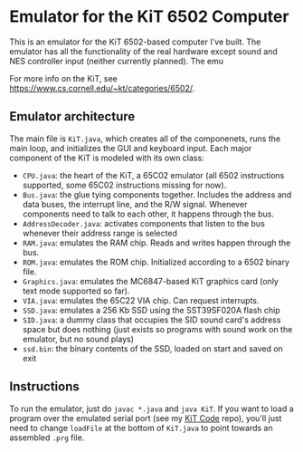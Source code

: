 # Emulator for the KiT 6502 Computer
This is an emulator for the KiT 6502-based computer I've built. The emulator has all the functionality of the real hardware except sound and NES controller input (neither currently planned). The emu

For more info on the KiT, see https://www.cs.cornell.edu/~kt/categories/6502/.

## Emulator architecture

The main file is `KiT.java`, which creates all of the componenets, runs the main loop, and initializes the GUI and keyboard input. Each major component of the KiT is modeled with its own class:
- `CPU.java`: the heart of the KiT, a 65C02 emulator (all 6502 instructions supported, some 65C02 instructions missing for now).
- `Bus.java`: the glue tying components together. Includes the address and data buses, the interrupt line, and the R/W signal. Whenever components need to talk to each other, it happens through the bus. 
- `AddressDecoder.java`: activates components that listen to the bus whenever their address range is selected
- `RAM.java`: emulates the RAM chip. Reads and writes happen through the bus.
- `ROM.java`: emulates the ROM chip. Initialized according to a 6502 binary file.
- `Graphics.java`: emulates the MC6847-based KiT graphics card (only text mode supported so far).
- `VIA.java`: emulates the 65C22 VIA chip. Can request interrupts.
- `SSD.java`: emulates a 256 Kb SSD using the SST39SF020A flash chip
- `SID.java`: a dummy class that occupies the SID sound card's address space but does nothing (just exists so programs with sound work on the emulator, but no sound plays)
- `ssd.bin`: the binary contents of the SSD, loaded on start and saved on exit

## Instructions
To run the emulator, just do `javac *.java` and `java KiT`. If you want to load a program over the emulated serial port (see my [KiT Code](https://github.com/tomlinsonk/kit-6502-code) repo), you'll just need to change `loadFile` at the bottom of `KiT.java` to point towards an assembled `.prg` file.